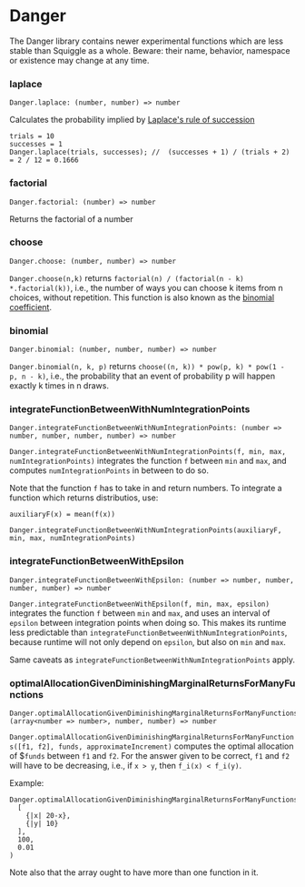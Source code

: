 # Danger

The Danger library contains newer experimental functions which are less stable than Squiggle as a whole. Beware: their name, behavior, namespace or existence may change at any time.

### laplace

```
Danger.laplace: (number, number) => number
```

Calculates the probability implied by [Laplace's rule of succession](https://en.wikipedia.org/wiki/Rule_of_succession)

```squiggle
trials = 10
successes = 1
Danger.laplace(trials, successes); //  (successes + 1) / (trials + 2)  = 2 / 12 = 0.1666
```

### factorial

```
Danger.factorial: (number) => number
```

Returns the factorial of a number

### choose

```
Danger.choose: (number, number) => number
```

`Danger.choose(n,k)` returns `factorial(n) / (factorial(n - k) *.factorial(k))`, i.e., the number of ways you can choose k items from n choices, without repetition. This function is also known as the [binomial coefficient](https://en.wikipedia.org/wiki/Binomial_coefficient).

### binomial

```
Danger.binomial: (number, number, number) => number
```

`Danger.binomial(n, k, p)` returns `choose((n, k)) * pow(p, k) * pow(1 - p, n - k)`, i.e., the probability that an event of probability p will happen exactly k times in n draws.

### integrateFunctionBetweenWithNumIntegrationPoints

```
Danger.integrateFunctionBetweenWithNumIntegrationPoints: (number => number, number, number, number) => number
```

`Danger.integrateFunctionBetweenWithNumIntegrationPoints(f, min, max, numIntegrationPoints)` integrates the function `f` between `min` and `max`, and computes `numIntegrationPoints` in between to do so.

Note that the function `f` has to take in and return numbers. To integrate a function which returns distributios, use:

```squiggle
auxiliaryF(x) = mean(f(x))

Danger.integrateFunctionBetweenWithNumIntegrationPoints(auxiliaryF, min, max, numIntegrationPoints)
```

### integrateFunctionBetweenWithEpsilon

```
Danger.integrateFunctionBetweenWithEpsilon: (number => number, number, number, number) => number
```

`Danger.integrateFunctionBetweenWithEpsilon(f, min, max, epsilon)` integrates the function `f` between `min` and `max`, and uses an interval of `epsilon` between integration points when doing so. This makes its runtime less predictable than `integrateFunctionBetweenWithNumIntegrationPoints`, because runtime will not only depend on `epsilon`, but also on `min` and `max`.

Same caveats as `integrateFunctionBetweenWithNumIntegrationPoints` apply.

### optimalAllocationGivenDiminishingMarginalReturnsForManyFunctions

```
Danger.optimalAllocationGivenDiminishingMarginalReturnsForManyFunctions: (array<number => number>, number, number) => number
```

`Danger.optimalAllocationGivenDiminishingMarginalReturnsForManyFunctions([f1, f2], funds, approximateIncrement)` computes the optimal allocation of $`funds` between `f1` and `f2`. For the answer given to be correct, `f1` and `f2` will have to be decreasing, i.e., if `x > y`, then `f_i(x) < f_i(y)`.

Example:

```squiggle
Danger.optimalAllocationGivenDiminishingMarginalReturnsForManyFunctions(
  [
    {|x| 20-x},
    {|y| 10}
  ],
  100,
  0.01
)
```

Note also that the array ought to have more than one function in it.
